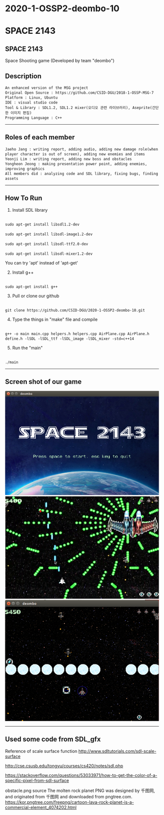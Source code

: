 # 2020-1-OSSP2-deombo-10
# SPACE 2143

## SPACE 2143

Space Shooting game (Developed by team "deombo")

## Description

    An enhanced version of the MSG project  
    Original Open Source : https://github.com/CSID-DGU/2018-1-OSSP-MSG-7  
    Platform : Linux, Ubuntu  
    IDE : visual studio code  
    Tool & Library : SDL1.2, SDL1.2 mixer(오디오 관련 라이브러리), Aseprite(간단한 이미지 편집)  
    Programming Language : C++  

* * *

## Roles of each member

    Jaeho Jang : writing report, adding audio, adding new damage role(when player character is out of screen), adding new enemies and items  
    Yeonji Lim : writing report, adding new boss and obstacles  
    Yongheon Jeong : making presentation power point, adding enemies, improving graphics  
    All members did : analyzing code and SDL library, fixing bugs, finding assets  
    
* * *
## How To Run

1. Install SDL library
<pre><code>
sudo apt-get install libsdl1.2-dev

sudo apt-get install libsdl-image1.2-dev
    
sudo apt-get install libsdl-ttf2.0-dev
    
sudo apt-get install libsdl-mixer1.2-dev
</code></pre>
You can try 'apt' instead of 'apt-get'  

2. Install g++
<pre><code>
sudo apt-get install g++
</code></pre>

3. Pull or clone our github
<pre><code>
git clone https://github.com/CSID-DGU/2020-1-OSSP2-deombo-10.git
</code></pre>

4. Type the things in "make" file and compile
<pre><code>
g++ -o main main.cpp helpers.h helpers.cpp AirPlane.cpp AirPlane.h define.h -lSDL -lSDL_ttf -lSDL_image -lSDL_mixer -std=c++14
</code></pre>

5. Run the "main"
<pre><code>
./main
</code></pre>
* * *
## Screen shot of our game
![game](./screenshot/game.png)  
![game1](./screenshot/game1.png)  
![game2](./screenshot/game2.png)  
* * *
## Used some code from SDL_gfx

Reference of scale surface function
http://www.sdltutorials.com/sdl-scale-surface

http://cse.csusb.edu/tongyu/courses/cs420/notes/sdl.php

https://stackoverflow.com/questions/53033971/how-to-get-the-color-of-a-specific-pixel-from-sdl-surface

obstacle.png source
The molten rock planet PNG was designed by 千图网, and originated from 千图网 and downloaded from pngtree.com.
https://kor.pngtree.com/freepng/cartoon-lava-rock-planet-is-a-commercial-element_4074202.html

